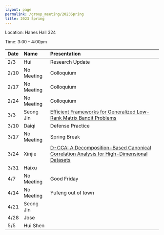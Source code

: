 ```yaml
---
layout: page
permalink: /group_meeting/2023Spring
title: 2023 Spring
---
```


Location: Hanes Hall 324

Time: 3:00 - 4:00pm



| Date    | Name       | Presentation |
| :----   | :----------------------|:------------ |
|  2/3   |  Hui | Research Update |
|  2/10  |  No Meeting   |    Colloquium |
|  2/17  |  No Meeting   |    Colloquium |
|  2/24  |  No Meeting   |    Colloquium |
|  3/3   |  Seong Jin |  [Efficient Frameworks for Generalized Low-Rank Matrix Bandit Problems](https://openreview.net/forum?id=6V4vRCbVA3J)  |
|  3/10  |  Daiqi | Defense Practice  |
|  3/17  |  No Meeting| Spring Break |
|  3/24  |  Xinjie | [D-CCA: A Decomposition-Based Canonical Correlation Analysis for High-Dimensional Datasets](https://www.tandfonline.com/doi/full/10.1080/01621459.2018.1543599) |
|  3/31  |  Haixu |  |
|  4/7   |  No Meeting | Good Friday  |
|  4/14  |  No Meeting | Yufeng out of town |
|  4/21  |  Seong Jin |  |
|  4/28  |  Jose  |  |
|  5/5   |  Hui Shen  |  |